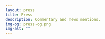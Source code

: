 ```yaml
---
layout: press
title: Press
description: Commentary and news mentions.
img-og: press-og.png
img-alt: ""
---
```


